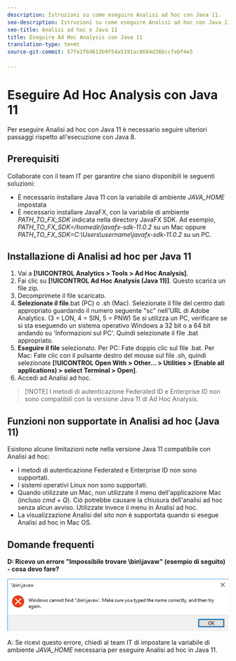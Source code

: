 ```yaml
---
description: Istruzioni su come eseguire Analisi ad hoc con Java 11.
seo-description: Istruzioni su come eseguire Analisi ad hoc con Java 11.
seo-title: Analisi ad hoc e Java 11
title: Eseguire Ad Hoc Analysis con Java 11
translation-type: tm+mt
source-git-commit: 57fe1f6d613b9f54a5191ac8684d36bccfebf4e5

---
```



# Eseguire Ad Hoc Analysis con Java 11

Per eseguire Analisi ad hoc con Java 11 è necessario seguire ulteriori passaggi rispetto all'esecuzione con Java 8.

## Prerequisiti

Collaborate con il team IT per garantire che siano disponibili le seguenti soluzioni:

* È necessario installare Java 11 con la variabile di ambiente *JAVA_HOME* impostata
* È necessario installare JavaFX, con la variabile di ambiente *PATH_TO_FX_SDK* indicata nella directory JavaFX SDK. Ad esempio, *PATH_TO_FX_SDK=/homedir/javafx-sdk-11.0.2* su un Mac oppure *PATH_TO_FX_SDK=C:\Users\username\javafx-sdk-11.0.2* su un PC.

## Installazione di Analisi ad hoc per Java 11

1. Vai a **[!UICONTROL Analytics > Tools > Ad Hoc Analysis]**.
1. Fai clic su **[!UICONTROL Ad Hoc Analysis (Java 11)]**. Questo scarica un file zip.
1. Decomprimete il file scaricato.
1. **Selezionate il file**.bat (PC) o .sh (Mac). Selezionate il file del centro dati appropriato guardando il numero seguente "sc" nell'URL di Adobe Analytics. (3 = LON, 4 = SIN, 5 = PNW) Se si utilizza un PC, verificare se si sta eseguendo un sistema operativo Windows a 32 bit o a 64 bit andando su 'Informazioni sul PC'. Quindi selezionate il file .bat appropriato.
1. **Eseguire il file** selezionato. Per PC: Fate doppio clic sul file .bat. Per Mac: Fate clic con il pulsante destro del mouse sul file .sh, quindi selezionate **[!UICONTROL Open With > Other... > Utilities > (Enable all applications) > select Terminal > Open]**.
1. Accedi ad Analisi ad hoc.

> [!NOTE] I metodi di autenticazione Federated ID e Enterprise ID non sono compatibili con la versione Java 11 di Ad Hoc Analysis.

## Funzioni non supportate in Analisi ad hoc (Java 11)

Esistono alcune limitazioni note nella versione Java 11 compatibile con Analisi ad hoc:

* I metodi di autenticazione Federated e Enterprise ID non sono supportati.
* I sistemi operativi Linux non sono supportati.
* Quando utilizzate un Mac, non utilizzate il menu dell'applicazione Mac (incluso *cmd + Q*). Ciò potrebbe causare la chiusura dell'analisi ad hoc senza alcun avviso. Utilizzate invece il menu in Analisi ad hoc.
* La visualizzazione Analisi del sito non è supportata quando si esegue Analisi ad hoc in Mac OS.

## Domande frequenti

**D: Ricevo un errore "Impossibile trovare \bin\javaw" (esempio di seguito) - cosa devo fare?**

![](/help/analyze/ad-hoc-analysis/assets/error-java.png)

A: Se ricevi questo errore, chiedi al team IT di impostare la variabile di ambiente *JAVA_HOME* necessaria per eseguire Analisi ad hoc in Java 11.
